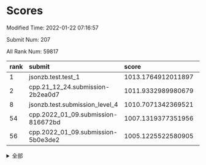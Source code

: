 # Scores

Modified Time: 2022-01-22 07:16:57

Submit Num: 207

All Rank Num: 59817

| rank |               submit               |       score        |       sigma        | pk_num |
| :--- | :--------------------------------- | :----------------- | :----------------- | :----- |
| 1    | jsonzb.test.test_1                 | 1013.1764912011897 | 0.8096584025921184 | 1154   |
| 2    | cpp.21_12_24.submission-2b2ea0d7   | 1011.9332989980679 | 0.7682508853443867 | 1157   |
| 8    | jsonzb.test.submission_level_4     | 1010.7071342369521 | 0.770271166114134  | 1149   |
| 54   | cpp.2022_01_09.submission-816672bd | 1007.1319377351956 | 0.724237914812249  | 1159   |
| 56   | cpp.2022_01_09.submission-5b0e3de2 | 1005.1225522580905 | 0.7245085767912676 | 1159   |


<details>
<summary>全部</summary>

| rank |                 submit                 |       score        |       sigma        | pk_num |
| :--- | :------------------------------------- | :----------------- | :----------------- | :----- |
| 1    | jsonzb.test.test_1                     | 1013.1764912011897 | 0.8096584025921184 | 1154   |
| 2    | cpp.21_12_24.submission-2b2ea0d7       | 1011.9332989980679 | 0.7682508853443867 | 1157   |
| 3    | gobigger.level_3.submission_level_3_15 | 1011.5869179968088 | 0.7703992270772911 | 1158   |
| 4    | gobigger.level_3.submission_level_3_41 | 1011.1567987528914 | 0.768110192839812  | 1158   |
| 5    | gobigger.level_3.submission_level_3_27 | 1010.760751010376  | 0.7600964685270304 | 1162   |
| 6    | gobigger.level_3.submission_level_3_3  | 1010.7385626548029 | 0.7526986140766322 | 1152   |
| 7    | gobigger.level_3.submission_level_3_37 | 1010.7150614336105 | 0.762429094979299  | 1155   |
| 8    | jsonzb.test.submission_level_4         | 1010.7071342369521 | 0.770271166114134  | 1149   |
| 9    | gobigger.level_3.submission_level_3_8  | 1010.7034314728141 | 0.7683497313982174 | 1159   |
| 10   | gobigger.level_3.submission_level_3_32 | 1010.7008377107807 | 0.7517579507942559 | 1158   |
| 11   | gobigger.level_3.submission_level_3_42 | 1010.6873498362996 | 0.7898008568329987 | 1151   |
| 12   | gobigger.level_3.submission_level_3_30 | 1010.6155978281366 | 0.7756786689000222 | 1157   |
| 13   | gobigger.level_3.submission_level_3_4  | 1010.3512488366729 | 0.7907164593334849 | 1160   |
| 14   | gobigger.level_3.submission_level_3_10 | 1010.308313364324  | 0.7584495842363462 | 1155   |
| 15   | gobigger.level_3.submission_level_3_21 | 1010.2829693039713 | 0.7557629755191186 | 1156   |
| 16   | gobigger.level_3.submission_level_3_28 | 1010.2807929756337 | 0.7712838645489395 | 1156   |
| 17   | gobigger.level_3.submission_level_3_40 | 1010.269747196798  | 0.7482160701468831 | 1162   |
| 18   | gobigger.level_3.submission_level_3_34 | 1010.2680369858488 | 0.7489934643947238 | 1157   |
| 19   | gobigger.level_3.submission_level_3_29 | 1010.1065343476646 | 0.7582760109726626 | 1151   |
| 20   | gobigger.level_3.submission_level_3_45 | 1010.0199189901934 | 0.7478749084648276 | 1157   |
| 21   | gobigger.level_3.submission_level_3_19 | 1009.9421112690086 | 0.7490489421491846 | 1161   |
| 22   | gobigger.level_3.submission_level_3_49 | 1009.9204572356645 | 0.7422355194206554 | 1151   |
| 23   | gobigger.level_3.submission_level_3_38 | 1009.9110106704516 | 0.7520037578662568 | 1155   |
| 24   | gobigger.level_3.submission_level_3_0  | 1009.8905317254379 | 0.7743328368949366 | 1157   |
| 25   | gobigger.level_3.submission_level_3_2  | 1009.6908197936306 | 0.766409816726277  | 1154   |
| 26   | gobigger.level_3.submission_level_3_1  | 1009.6328042052944 | 0.7617444754803493 | 1154   |
| 27   | gobigger.level_3.submission_level_3_6  | 1009.6296692233235 | 0.771452876225973  | 1151   |
| 28   | gobigger.level_3.submission_level_3_35 | 1009.5684315414904 | 0.7455522822684991 | 1151   |
| 29   | gobigger.level_3.submission_level_3_24 | 1009.5515182821836 | 0.7567635670637574 | 1157   |
| 30   | gobigger.level_3.submission_level_3_11 | 1009.5353817071532 | 0.7660770889046472 | 1151   |
| 31   | gobigger.level_3.submission_level_3_13 | 1009.5348003810087 | 0.7750820514265631 | 1156   |
| 32   | gobigger.level_3.submission_level_3_48 | 1009.3945486544172 | 0.7689644104362505 | 1161   |
| 33   | gobigger.level_3.submission_level_3_25 | 1009.3853878139307 | 0.7813660214554036 | 1156   |
| 34   | gobigger.level_3.submission_level_3_46 | 1009.3787761998777 | 0.7569296360203531 | 1160   |
| 35   | gobigger.level_3.submission_level_3_31 | 1009.3651714491748 | 0.7270672636289199 | 1150   |
| 36   | gobigger.level_3.submission_level_3_18 | 1009.3049572197464 | 0.7815012549136655 | 1152   |
| 37   | gobigger.level_3.submission_level_3_5  | 1009.2988920153832 | 0.7519523521813365 | 1156   |
| 38   | gobigger.level_3.submission_level_3_26 | 1009.2940632240178 | 0.7704972440563725 | 1158   |
| 39   | gobigger.level_3.submission_level_3_39 | 1009.2858912740892 | 0.7260067730085642 | 1156   |
| 40   | gobigger.level_3.submission_level_3_16 | 1009.2346758976471 | 0.7381966982307235 | 1153   |
| 41   | gobigger.level_3.submission_level_3_23 | 1009.2342578137647 | 0.7407717418856237 | 1154   |
| 42   | gobigger.level_3.submission_level_3_9  | 1009.2242405023993 | 0.7744102936183384 | 1159   |
| 43   | gobigger.level_3.submission_level_3_33 | 1009.065779016955  | 0.749248487181751  | 1157   |
| 44   | gobigger.level_3.submission_level_3_44 | 1008.8975757879377 | 0.7465385700660696 | 1155   |
| 45   | gobigger.level_3.submission_level_3_22 | 1008.8869082904417 | 0.7452883806369629 | 1160   |
| 46   | gobigger.level_3.submission_level_3_43 | 1008.8566095508372 | 0.7364889199202771 | 1156   |
| 47   | gobigger.level_3.submission_level_3_14 | 1008.668904215252  | 0.7667132984747057 | 1159   |
| 48   | gobigger.level_3.submission_level_3_20 | 1008.5297792851882 | 0.7351739283822901 | 1155   |
| 49   | gobigger.level_3.submission_level_3_47 | 1008.5061280007292 | 0.7557484033029508 | 1160   |
| 50   | gobigger.level_3.submission_level_3_12 | 1008.4250760076055 | 0.743072336500132  | 1150   |
| 51   | gobigger.level_3.submission_level_3_7  | 1008.2861157144345 | 0.7512960763905409 | 1152   |
| 52   | gobigger.level_3.submission_level_3_17 | 1008.1380210543615 | 0.7306745356651209 | 1154   |
| 53   | gobigger.level_3.submission_level_3_36 | 1007.3836605185975 | 0.7405879917718102 | 1157   |
| 54   | cpp.2022_01_09.submission-816672bd     | 1007.1319377351956 | 0.724237914812249  | 1159   |
| 55   | gobigger.level_1.submission_level_1_39 | 1005.5412663685762 | 0.7070730072051532 | 1154   |
| 56   | cpp.2022_01_09.submission-5b0e3de2     | 1005.1225522580905 | 0.7245085767912676 | 1159   |
| 57   | gobigger.level_1.submission_level_1_11 | 1004.6122675093242 | 0.7274203310128308 | 1159   |
| 58   | gobigger.level_1.submission_level_1_26 | 1004.5555946304837 | 0.7179568981946789 | 1157   |
| 59   | gobigger.level_1.submission_level_1_24 | 1004.4999423595762 | 0.7250067860163454 | 1156   |
| 60   | gobigger.level_1.submission_level_1_45 | 1004.4714476697286 | 0.713213522329827  | 1151   |
| 61   | gobigger.level_1.submission_level_1_49 | 1004.3485439799705 | 0.7094662654254703 | 1156   |
| 62   | gobigger.level_1.submission_level_1_47 | 1004.2132225189284 | 0.724257328237078  | 1156   |
| 63   | gobigger.level_1.submission_level_1_41 | 1004.1953463924979 | 0.7084624544274327 | 1159   |
| 64   | gobigger.level_1.submission_level_1_4  | 1004.1949064772961 | 0.7032050071195498 | 1156   |
| 65   | gobigger.level_1.submission_level_1_13 | 1004.0423775922962 | 0.7240156976404244 | 1155   |
| 66   | gobigger.level_1.submission_level_1_5  | 1003.9902670839077 | 0.7177300755115917 | 1158   |
| 67   | gobigger.level_1.submission_level_1_31 | 1003.8843474934378 | 0.7259417189280248 | 1159   |
| 68   | gobigger.level_1.submission_level_1_42 | 1003.7848415435012 | 0.7207813049420622 | 1157   |
| 69   | gobigger.level_1.submission_level_1_17 | 1003.7334525921262 | 0.7108671793392118 | 1158   |
| 70   | gobigger.level_1.submission_level_1_28 | 1003.711120254031  | 0.7158091212780274 | 1153   |
| 71   | gobigger.level_1.submission_level_1_37 | 1003.6357892353203 | 0.7170026373414898 | 1161   |
| 72   | gobigger.level_1.submission_level_1_46 | 1003.6003159628852 | 0.7079601117591459 | 1156   |
| 73   | gobigger.level_1.submission_level_1_19 | 1003.5739748422712 | 0.7207958449679315 | 1153   |
| 74   | gobigger.level_1.submission_level_1_6  | 1003.452379068114  | 0.7028350841041436 | 1161   |
| 75   | gobigger.level_1.submission_level_1_15 | 1003.446762739863  | 0.7159097353533741 | 1155   |
| 76   | gobigger.level_1.submission_level_1_3  | 1003.3378727053072 | 0.7152318006292666 | 1156   |
| 77   | gobigger.level_1.submission_level_1_20 | 1003.3076654639418 | 0.7105078370149126 | 1156   |
| 78   | gobigger.level_1.submission_level_1_23 | 1003.2936837593476 | 0.7234714501504339 | 1157   |
| 79   | gobigger.level_1.submission_level_1_1  | 1003.2299290477969 | 0.7048568309822577 | 1154   |
| 80   | gobigger.level_1.submission_level_1_27 | 1003.2172889966135 | 0.7064710026781794 | 1156   |
| 81   | gobigger.level_1.submission_level_1_43 | 1003.1871807550458 | 0.7234467620549071 | 1154   |
| 82   | gobigger.level_1.submission_level_1_16 | 1003.1677242950302 | 0.7059797365749062 | 1157   |
| 83   | gobigger.level_1.submission_level_1_18 | 1003.1350376780102 | 0.7088878002783958 | 1157   |
| 84   | gobigger.level_1.submission_level_1_22 | 1003.134707872253  | 0.7227716330674316 | 1153   |
| 85   | gobigger.level_1.submission_level_1_14 | 1003.1137500547424 | 0.716300867835556  | 1157   |
| 86   | gobigger.level_1.submission_level_1_12 | 1003.0868477561264 | 0.7105662740355415 | 1152   |
| 87   | gobigger.level_1.submission_level_1_30 | 1003.0460718540648 | 0.7264247185636258 | 1157   |
| 88   | gobigger.level_1.submission_level_1_25 | 1003.016494083264  | 0.7126269045024355 | 1152   |
| 89   | gobigger.level_1.submission_level_1_7  | 1003.0082220101774 | 0.7219993602162251 | 1152   |
| 90   | gobigger.level_1.submission_level_1_8  | 1003.0007152655793 | 0.7153427436144743 | 1155   |
| 91   | gobigger.level_1.submission_level_1_38 | 1002.9976206146918 | 0.7130701162596382 | 1157   |
| 92   | gobigger.level_1.submission_level_1_36 | 1002.9610661243529 | 0.7162777591552499 | 1150   |
| 93   | gobigger.level_1.submission_level_1_9  | 1002.9085751469244 | 0.7044181279417081 | 1154   |
| 94   | gobigger.level_1.submission_level_1_34 | 1002.889262016977  | 0.7123880465171007 | 1158   |
| 95   | gobigger.level_1.submission_level_1_2  | 1002.8740630814542 | 0.719060000286966  | 1156   |
| 96   | gobigger.level_1.submission_level_1_29 | 1002.7058062680021 | 0.724941765311136  | 1157   |
| 97   | gobigger.level_1.submission_level_1_40 | 1002.6987969135683 | 0.7103843518347657 | 1156   |
| 98   | gobigger.level_1.submission_level_1_32 | 1002.5905694772476 | 0.7090689198170452 | 1159   |
| 99   | gobigger.level_1.submission_level_1_33 | 1002.5806557065374 | 0.7135125845498607 | 1159   |
| 100  | gobigger.level_1.submission_level_1_48 | 1002.4941974812218 | 0.7272333854755464 | 1157   |
| 101  | gobigger.level_1.submission_level_1_35 | 1002.3824407274506 | 0.7159625372382756 | 1164   |
| 102  | gobigger.level_1.submission_level_1_10 | 1001.8758562019661 | 0.7153333641590528 | 1157   |
| 103  | gobigger.level_1.submission_level_1_21 | 1001.7386372863011 | 0.7101124082633471 | 1161   |
| 104  | gobigger.level_1.submission_level_1_0  | 1001.5791427479004 | 0.7107141193053084 | 1161   |
| 105  | gobigger.level_1.submission_level_1_44 | 1001.2134137068359 | 0.6981988378205937 | 1153   |
| 106  | gobigger.random.submission_random_21   | 997.8365570325219  | 0.7130900071338532 | 1157   |
| 107  | gobigger.random.submission_random_2    | 997.408819881099   | 0.7009056195037823 | 1158   |
| 108  | gobigger.random.submission_random_31   | 997.3258079211539  | 0.7060703948455628 | 1157   |
| 109  | gobigger.random.submission_random_25   | 996.9888529444348  | 0.7092925344577848 | 1160   |
| 110  | gobigger.random.submission_random_20   | 996.9490140913974  | 0.719844244243515  | 1153   |
| 111  | gobigger.random.submission_random_44   | 996.9245853308905  | 0.7071297899398084 | 1155   |
| 112  | gobigger.random.submission_random_40   | 996.7440737501356  | 0.7309367856594969 | 1150   |
| 113  | gobigger.random.submission_random_5    | 996.6867119948417  | 0.6993080930847971 | 1156   |
| 114  | gobigger.random.submission_random_14   | 996.6273211980044  | 0.7162618471497568 | 1158   |
| 115  | gobigger.random.submission_random_8    | 996.513528425069   | 0.7113352010714202 | 1155   |
| 116  | gobigger.random.submission_random_26   | 996.3379753917797  | 0.6973721414917806 | 1157   |
| 117  | gobigger.random.submission_random_13   | 996.304036758403   | 0.7012556687385029 | 1152   |
| 118  | gobigger.random.submission_random_22   | 996.2597687650361  | 0.717239527227425  | 1159   |
| 119  | gobigger.random.submission_random_27   | 996.2163465820299  | 0.7094744987372796 | 1156   |
| 120  | gobigger.random.submission_random_23   | 996.1509318197635  | 0.7157143451768748 | 1161   |
| 121  | gobigger.random.submission_random_19   | 996.1296207223929  | 0.7121265803988377 | 1157   |
| 122  | gobigger.random.submission_random_48   | 996.1026606677032  | 0.7184807488633526 | 1156   |
| 123  | gobigger.random.submission_random_30   | 996.082802589275   | 0.7139457588634605 | 1153   |
| 124  | gobigger.random.submission_random_18   | 996.0795050308427  | 0.7011406976735368 | 1156   |
| 125  | gobigger.random.submission_random_12   | 996.0193527160948  | 0.7024811652212812 | 1153   |
| 126  | gobigger.random.submission_random_29   | 995.9425917043757  | 0.7179285348338331 | 1154   |
| 127  | gobigger.random.submission_random_16   | 995.9145201935116  | 0.7257750287215239 | 1155   |
| 128  | gobigger.random.submission_random_35   | 995.8695519306199  | 0.7091092345336623 | 1158   |
| 129  | gobigger.random.submission_random_32   | 995.8107684648298  | 0.7125918825215045 | 1153   |
| 130  | gobigger.random.submission_random_1    | 995.7200404171515  | 0.6962116307371549 | 1157   |
| 131  | gobigger.random.submission_random_9    | 995.6906567671158  | 0.7175234757524993 | 1154   |
| 132  | gobigger.random.submission_random_7    | 995.6585972858289  | 0.7183150052431423 | 1153   |
| 133  | gobigger.random.submission_random_43   | 995.6447304489931  | 0.709828112655901  | 1158   |
| 134  | gobigger.random.submission_random_28   | 995.6170895721785  | 0.7175653539646415 | 1158   |
| 135  | gobigger.random.submission_random_4    | 995.592545189897   | 0.7107361431047123 | 1156   |
| 136  | gobigger.random.submission_random_6    | 995.5749297318021  | 0.7312032564766106 | 1162   |
| 137  | gobigger.random.submission_random_37   | 995.4935309956983  | 0.723174135879807  | 1159   |
| 138  | gobigger.random.submission_random_42   | 995.4910908034502  | 0.7064301591783828 | 1156   |
| 139  | gobigger.random.submission_random_24   | 995.4899128368371  | 0.7224714777553247 | 1158   |
| 140  | gobigger.random.submission_random_49   | 995.457845184493   | 0.7181473775360574 | 1152   |
| 141  | gobigger.random.submission_random_41   | 995.4336181666766  | 0.7123509888130054 | 1155   |
| 142  | gobigger.random.submission_random_47   | 995.3942659829216  | 0.7227850204433786 | 1153   |
| 143  | gobigger.random.submission_random_17   | 995.3511530675925  | 0.7071881676114975 | 1154   |
| 144  | gobigger.random.submission_random_45   | 995.3365501937309  | 0.7228253932513039 | 1157   |
| 145  | gobigger.random.submission_random_3    | 995.2841898688039  | 0.7227822125515285 | 1154   |
| 146  | gobigger.random.submission_random_38   | 995.2647192572166  | 0.6957362461106762 | 1156   |
| 147  | gobigger.random.submission_random_36   | 995.1992322765038  | 0.7075696208798973 | 1156   |
| 148  | gobigger.random.submission_random_15   | 995.123967370315   | 0.7146201135922992 | 1160   |
| 149  | gobigger.random.submission_random_33   | 995.108663848043   | 0.736840508915333  | 1154   |
| 150  | gobigger.random.submission_random_11   | 995.0848177043025  | 0.719228331233221  | 1150   |
| 151  | gobigger.random.submission_random_34   | 995.0742095438853  | 0.7133968576623618 | 1162   |
| 152  | gobigger.random.submission_random_0    | 995.0540027553551  | 0.7198855449479297 | 1153   |
| 153  | gobigger.random.submission_random_46   | 995.012111937795   | 0.7186121165125259 | 1157   |
| 154  | gobigger.random.submission_random_39   | 994.6627606897582  | 0.7208037754314207 | 1154   |
| 155  | gobigger.random.submission_random_10   | 994.4574312338591  | 0.7290672832829139 | 1153   |
| 156  | gobigger.level_2.submission_level_2_43 | 994.1284494426     | 0.7231082886751177 | 1157   |
| 157  | gobigger.level_2.submission_level_2_6  | 993.8713285912606  | 0.7156360766376347 | 1161   |
| 158  | gobigger.level_2.submission_level_2_24 | 993.8521790348541  | 0.7289955269580108 | 1155   |
| 159  | gobigger.level_2.submission_level_2_21 | 993.4550887700972  | 0.7218068745822218 | 1151   |
| 160  | gobigger.level_2.submission_level_2_44 | 993.2743438532444  | 0.7460902024517738 | 1148   |
| 161  | gobigger.level_2.submission_level_2_49 | 993.2739975494895  | 0.7442275990856805 | 1155   |
| 162  | gobigger.level_2.submission_level_2_11 | 993.2310165668711  | 0.7296760457225064 | 1159   |
| 163  | gobigger.level_2.submission_level_2_5  | 992.9826252348041  | 0.7310467757103751 | 1161   |
| 164  | gobigger.level_2.submission_level_2_30 | 992.9802439960525  | 0.7229659702727301 | 1151   |
| 165  | gobigger.level_2.submission_level_2_38 | 992.8656072753714  | 0.7514629457509964 | 1154   |
| 166  | gobigger.level_2.submission_level_2_29 | 992.848133131322   | 0.7357442623884022 | 1159   |
| 167  | gobigger.level_2.submission_level_2_4  | 992.7558792101406  | 0.7196312429696429 | 1154   |
| 168  | gobigger.level_2.submission_level_2_2  | 992.7352237141837  | 0.7388464424662805 | 1151   |
| 169  | gobigger.level_2.submission_level_2_12 | 992.6800546626864  | 0.7393708969082223 | 1157   |
| 170  | gobigger.level_2.submission_level_2_32 | 992.6052285282021  | 0.7434119049821364 | 1152   |
| 171  | gobigger.level_2.submission_level_2_20 | 992.5383551818544  | 0.7451966209196772 | 1158   |
| 172  | gobigger.level_2.submission_level_2_33 | 992.4935662694452  | 0.7340232576849072 | 1159   |
| 173  | gobigger.level_2.submission_level_2_9  | 992.4729073400196  | 0.7204533041615238 | 1155   |
| 174  | gobigger.level_2.submission_level_2_26 | 992.4589892655828  | 0.7306809829656352 | 1160   |
| 175  | gobigger.level_2.submission_level_2_34 | 992.4503134705934  | 0.7389485137439684 | 1152   |
| 176  | gobigger.level_2.submission_level_2_36 | 992.2934743740065  | 0.7266401833999114 | 1157   |
| 177  | gobigger.level_2.submission_level_2_45 | 992.2933743682864  | 0.7564380242890708 | 1157   |
| 178  | gobigger.level_2.submission_level_2_3  | 992.2916984208664  | 0.7471626758893455 | 1156   |
| 179  | gobigger.level_2.submission_level_2_35 | 992.2813043672451  | 0.7323919108334006 | 1153   |
| 180  | gobigger.level_2.submission_level_2_48 | 992.277388945537   | 0.7450164614344784 | 1151   |
| 181  | gobigger.level_2.submission_level_2_22 | 992.2184554375465  | 0.7613327287054888 | 1156   |
| 182  | gobigger.level_2.submission_level_2_41 | 992.2091321852389  | 0.7516231832338038 | 1154   |
| 183  | gobigger.level_2.submission_level_2_42 | 992.0135933583681  | 0.7485019127605754 | 1157   |
| 184  | gobigger.level_2.submission_level_2_10 | 991.9625848262589  | 0.7399284363285081 | 1166   |
| 185  | gobigger.level_2.submission_level_2_14 | 991.9521910266097  | 0.7337594284323921 | 1158   |
| 186  | gobigger.level_2.submission_level_2_39 | 991.9213307497467  | 0.7457236078810233 | 1152   |
| 187  | gobigger.level_2.submission_level_2_0  | 991.879121176244   | 0.7460293775506611 | 1156   |
| 188  | gobigger.level_2.submission_level_2_17 | 991.8483289990439  | 0.7396183398092621 | 1154   |
| 189  | gobigger.level_2.submission_level_2_37 | 991.7859726461365  | 0.768519213116021  | 1156   |
| 190  | gobigger.level_2.submission_level_2_31 | 991.75861925919    | 0.7470357090856183 | 1155   |
| 191  | gobigger.level_2.submission_level_2_1  | 991.6975426690665  | 0.7381768700321407 | 1153   |
| 192  | gobigger.level_2.submission_level_2_25 | 991.6807569450009  | 0.7331014595964713 | 1155   |
| 193  | gobigger.level_2.submission_level_2_18 | 991.557154712307   | 0.7549409351896857 | 1154   |
| 194  | gobigger.level_2.submission_level_2_23 | 991.4776401615568  | 0.7592293332114796 | 1155   |
| 195  | gobigger.level_2.submission_level_2_7  | 991.4429209958548  | 0.7508383045498827 | 1161   |
| 196  | gobigger.level_2.submission_level_2_28 | 991.415575709438   | 0.7497135350942626 | 1162   |
| 197  | gobigger.level_2.submission_level_2_47 | 991.3960109977223  | 0.7486039584823716 | 1154   |
| 198  | gobigger.level_2.submission_level_2_15 | 991.3505127492417  | 0.7358696571011993 | 1154   |
| 199  | gobigger.level_2.submission_level_2_46 | 991.2431534499373  | 0.7385368166446001 | 1152   |
| 200  | gobigger.level_2.submission_level_2_13 | 991.2098153407734  | 0.7686940644773425 | 1155   |
| 201  | gobigger.level_2.submission_level_2_8  | 991.1174478309479  | 0.7584870010978886 | 1163   |
| 202  | gobigger.level_2.submission_level_2_40 | 990.9750273187984  | 0.7369236179037897 | 1151   |
| 203  | gobigger.level_2.submission_level_2_19 | 990.875530377016   | 0.7519371823543078 | 1155   |
| 204  | gobigger.level_2.submission_level_2_16 | 990.2855476084549  | 0.7836056925207882 | 1156   |
| 205  | gobigger.level_2.submission_level_2_27 | 990.164281887492   | 0.7651920316871476 | 1158   |
| 206  | gobigger.none.submission_none_0        | 976.8416783112239  | 1.365771680996508  | 1153   |
| 207  | gobigger.none.submission_none_1        | 975.6838824988148  | 1.4898679774825032 | 1159   |

</details>